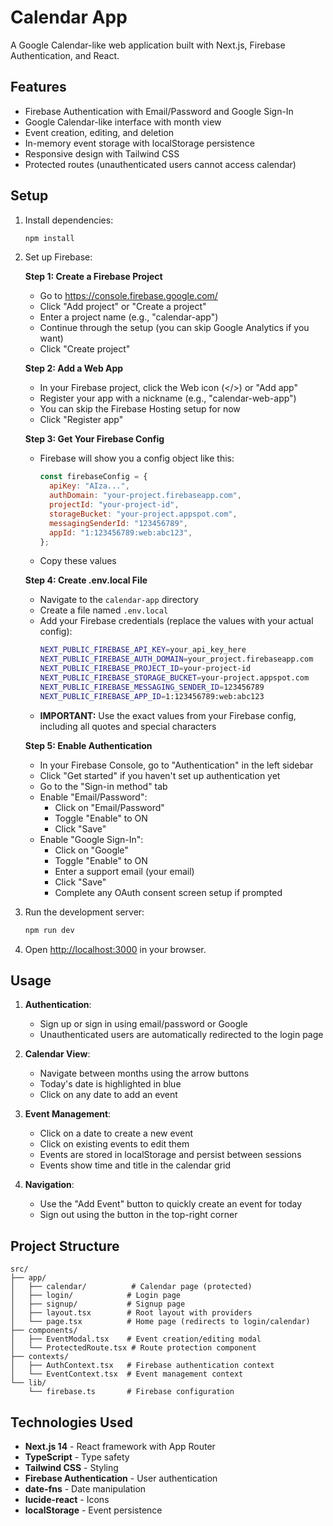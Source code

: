 # Calendar App

A Google Calendar-like web application built with Next.js, Firebase Authentication, and React.

## Features

- Firebase Authentication with Email/Password and Google Sign-In
- Google Calendar-like interface with month view
- Event creation, editing, and deletion
- In-memory event storage with localStorage persistence
- Responsive design with Tailwind CSS
- Protected routes (unauthenticated users cannot access calendar)

## Setup

1. Install dependencies:

   ```bash
   npm install
   ```

2. Set up Firebase:

   **Step 1: Create a Firebase Project**

   - Go to https://console.firebase.google.com/
   - Click "Add project" or "Create a project"
   - Enter a project name (e.g., "calendar-app")
   - Continue through the setup (you can skip Google Analytics if you want)
   - Click "Create project"

   **Step 2: Add a Web App**

   - In your Firebase project, click the Web icon (</>) or "Add app"
   - Register your app with a nickname (e.g., "calendar-web-app")
   - You can skip the Firebase Hosting setup for now
   - Click "Register app"

   **Step 3: Get Your Firebase Config**

   - Firebase will show you a config object like this:
     ```javascript
     const firebaseConfig = {
       apiKey: "AIza...",
       authDomain: "your-project.firebaseapp.com",
       projectId: "your-project-id",
       storageBucket: "your-project.appspot.com",
       messagingSenderId: "123456789",
       appId: "1:123456789:web:abc123",
     };
     ```
   - Copy these values

   **Step 4: Create .env.local File**

   - Navigate to the `calendar-app` directory
   - Create a file named `.env.local`
   - Add your Firebase credentials (replace the values with your actual config):
     ```bash
     NEXT_PUBLIC_FIREBASE_API_KEY=your_api_key_here
     NEXT_PUBLIC_FIREBASE_AUTH_DOMAIN=your_project.firebaseapp.com
     NEXT_PUBLIC_FIREBASE_PROJECT_ID=your-project-id
     NEXT_PUBLIC_FIREBASE_STORAGE_BUCKET=your-project.appspot.com
     NEXT_PUBLIC_FIREBASE_MESSAGING_SENDER_ID=123456789
     NEXT_PUBLIC_FIREBASE_APP_ID=1:123456789:web:abc123
     ```
   - **IMPORTANT:** Use the exact values from your Firebase config, including all quotes and special characters

   **Step 5: Enable Authentication**

   - In your Firebase Console, go to "Authentication" in the left sidebar
   - Click "Get started" if you haven't set up authentication yet
   - Go to the "Sign-in method" tab
   - Enable "Email/Password":
     - Click on "Email/Password"
     - Toggle "Enable" to ON
     - Click "Save"
   - Enable "Google Sign-In":
     - Click on "Google"
     - Toggle "Enable" to ON
     - Enter a support email (your email)
     - Click "Save"
     - Complete any OAuth consent screen setup if prompted

3. Run the development server:

   ```bash
   npm run dev
   ```

4. Open [http://localhost:3000](http://localhost:3000) in your browser.

## Usage

1. **Authentication**:

   - Sign up or sign in using email/password or Google
   - Unauthenticated users are automatically redirected to the login page

2. **Calendar View**:

   - Navigate between months using the arrow buttons
   - Today's date is highlighted in blue
   - Click on any date to add an event

3. **Event Management**:

   - Click on a date to create a new event
   - Click on existing events to edit them
   - Events are stored in localStorage and persist between sessions
   - Events show time and title in the calendar grid

4. **Navigation**:
   - Use the "Add Event" button to quickly create an event for today
   - Sign out using the button in the top-right corner

## Project Structure

```
src/
├── app/
│   ├── calendar/          # Calendar page (protected)
│   ├── login/            # Login page
│   ├── signup/           # Signup page
│   ├── layout.tsx        # Root layout with providers
│   └── page.tsx          # Home page (redirects to login/calendar)
├── components/
│   ├── EventModal.tsx    # Event creation/editing modal
│   └── ProtectedRoute.tsx # Route protection component
├── contexts/
│   ├── AuthContext.tsx   # Firebase authentication context
│   └── EventContext.tsx  # Event management context
└── lib/
    └── firebase.ts       # Firebase configuration
```

## Technologies Used

- **Next.js 14** - React framework with App Router
- **TypeScript** - Type safety
- **Tailwind CSS** - Styling
- **Firebase Authentication** - User authentication
- **date-fns** - Date manipulation
- **lucide-react** - Icons
- **localStorage** - Event persistence

